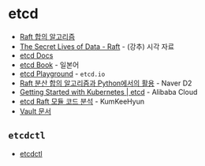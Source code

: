 # etcd

- [Raft 합의 알고리즘](http://raft.github.io/)
- [The Secret Lives of Data - Raft](http://thesecretlivesofdata.com/raft/) - (강추) 시각 자료
- [etcd Docs](https://etcd.io/docs/v3.4/learning/)
- [etcd Book](https://github.com/zoetrope/etcd-book) - 일본어
- [etcd Playground](https://github.com/etcd-io/etcdlabs) - `etcd.io`
- [Raft 분산 합의 알고리즘과 Python에서의 활용](https://d2.naver.com/helloworld/5663184) - Naver D2
- [Getting Started with Kubernetes | etcd](https://alibaba-cloud.medium.com/getting-started-with-kubernetes-etcd-a26cba0b4258) - Alibaba Cloud
- [etcd Raft 모듈 코드 분석](https://github.com/KumKeeHyun/raspi-cluster/blob/main/raft/etcd/docs/README.md) - KumKeeHyun
- [Vault 문서](https://www.vaultproject.io/docs/internals/integrated-storage)

## `etcdctl`

- [etcdctl](etcdctl.md)
